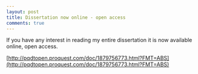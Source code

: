 ```yaml
---
layout: post
title: Dissertation now online - open access
comments: true
---
```


If you have any interest in reading my entire dissertation it is now available online, open access. 

[http://pqdtopen.proquest.com/doc/1879756773.html?FMT=ABS](http://pqdtopen.proquest.com/doc/1879756773.html?FMT=ABS)
